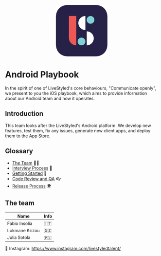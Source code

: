 <p align="center">
  <img width="170" height="auto" src="logo.png">
</p>

# Android Playbook
In the spirit of one of LiveStyled's core behaviours, "Communicate openly", we present to you the iOS playbook, which aims to provide information about our Android team and how it operates.

## Introduction
This team looks after the LiveStyled's Android platform. We develop new features, test them, fix any issues, generate new client apps, and deploy them to the App Store.

## Glossary
- [The Team](#the-team) 👨‍👩‍
- [Interview Process](/interview) 🤔
- [Getting Started](/operations/gettingstarted/README.md) 🏃‍
- [Code Review and QA](/operations/codereviewandqa/README.md) 👓
- [Release Process](/operations/releaseprocess/README.md) 🌍

## The team
| Name  | Info |
| ------------- | ------------- |
| Fabio Insolia  | 󠁮󠁧🇮🇹 |
| Lokmane Krizou | 🇩🇿 |
| Julia Sotola | 🇵🇱 |

📸 Instagram: https://www.instagram.com/livestyledtalent/
